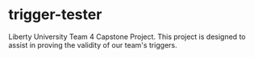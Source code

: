 # trigger-tester
Liberty University Team 4 Capstone Project. This project is designed to assist in proving the validity of our team's triggers.
